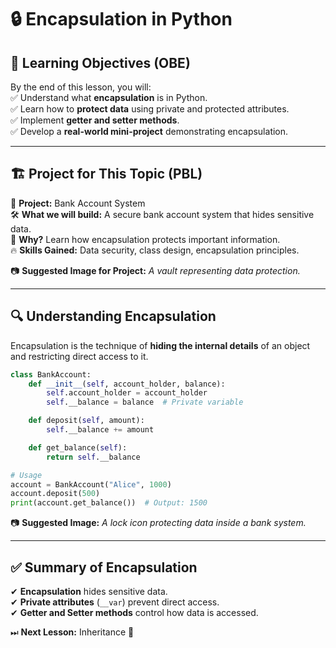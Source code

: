 # 🔒 Encapsulation in Python  

## 🎯 Learning Objectives (OBE)  
By the end of this lesson, you will:  
✅ Understand what **encapsulation** is in Python.  
✅ Learn how to **protect data** using private and protected attributes.  
✅ Implement **getter and setter methods**.  
✅ Develop a **real-world mini-project** demonstrating encapsulation.  

---

## 🏗 Project for This Topic (PBL)  
📌 **Project:** Bank Account System  
🛠 **What we will build:** A secure bank account system that hides sensitive data.  
📌 **Why?** Learn how encapsulation protects important information.  
🔥 **Skills Gained:** Data security, class design, encapsulation principles.  

📷 **Suggested Image for Project:** *A vault representing data protection.*  

---

## 🔍 Understanding Encapsulation  

Encapsulation is the technique of **hiding the internal details** of an object and restricting direct access to it.

```python
class BankAccount:
    def __init__(self, account_holder, balance):
        self.account_holder = account_holder  
        self.__balance = balance  # Private variable

    def deposit(self, amount):
        self.__balance += amount

    def get_balance(self):
        return self.__balance

# Usage
account = BankAccount("Alice", 1000)
account.deposit(500)
print(account.get_balance())  # Output: 1500
```

📷 **Suggested Image:** *A lock icon protecting data inside a bank system.*  

---

## ✅ Summary of Encapsulation  
✔ **Encapsulation** hides sensitive data.  
✔ **Private attributes** (`__var`) prevent direct access.  
✔ **Getter and Setter methods** control how data is accessed.  

⏭ **Next Lesson:** Inheritance 🚀  
